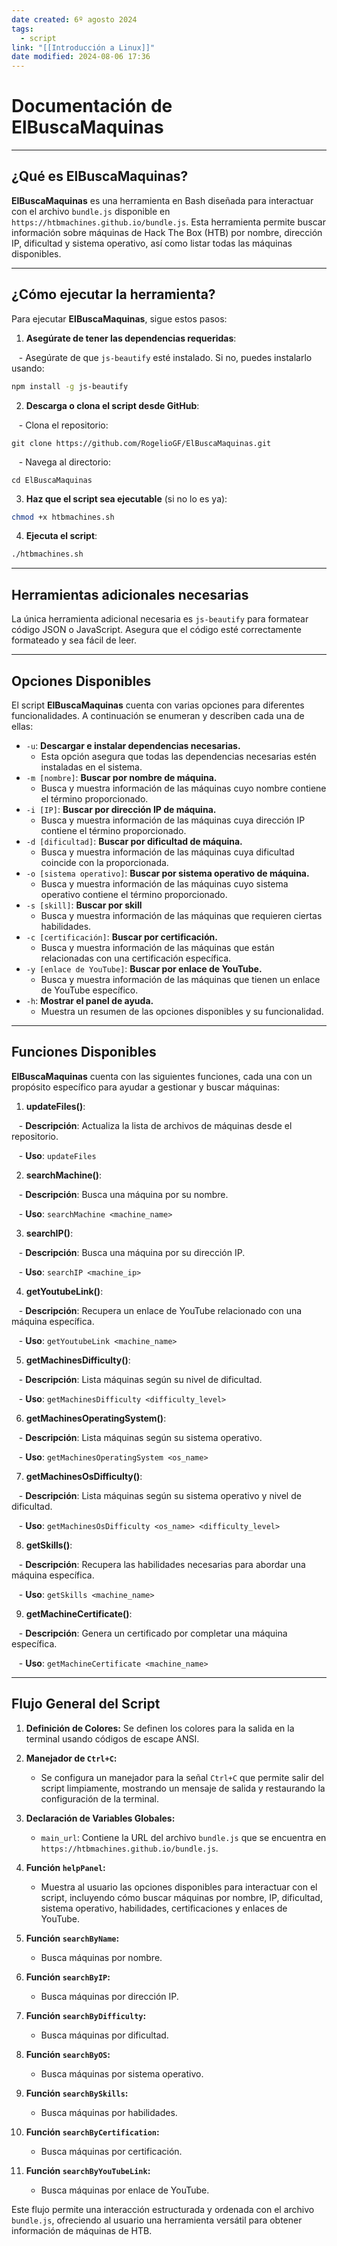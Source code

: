 ```yaml
---
date created: 6º agosto 2024
tags:
  - script
link: "[[Introducción a Linux]]"
date modified: 2024-08-06 17:36
---
```

  

# Documentación de ElBuscaMaquinas


---

  

## ¿Qué es ElBuscaMaquinas?

  

**ElBuscaMaquinas** es una herramienta en Bash diseñada para interactuar con el archivo `bundle.js` disponible en `https://htbmachines.github.io/bundle.js`. Esta herramienta permite buscar información sobre máquinas de Hack The Box (HTB) por nombre, dirección IP, dificultad y sistema operativo, así como listar todas las máquinas disponibles.  



---

  

## ¿Cómo ejecutar la herramienta?

  

Para ejecutar **ElBuscaMaquinas**, sigue estos pasos:

  

1. **Asegúrate de tener las dependencias requeridas**:

   - Asegúrate de que `js-beautify` esté instalado. Si no, puedes instalarlo usando:

```bash
npm install -g js-beautify
```

2. **Descarga o clona el script desde GitHub**:

   - Clona el repositorio:

```shell
git clone https://github.com/RogelioGF/ElBuscaMaquinas.git
```

   - Navega al directorio:

```shell
cd ElBuscaMaquinas
```

3. **Haz que el script sea ejecutable** (si no lo es ya):

```bash
chmod +x htbmachines.sh
```

4. **Ejecuta el script**:

```bash
./htbmachines.sh
```
  

---
  

## Herramientas adicionales necesarias

  

La única herramienta adicional necesaria es `js-beautify` para formatear código JSON o JavaScript. Asegura que el código esté correctamente formateado y sea fácil de leer.

  

---



## Opciones Disponibles

El script **ElBuscaMaquinas** cuenta con varias opciones para diferentes funcionalidades. A continuación se enumeran y describen cada una de ellas:

- `-u`: **Descargar e instalar dependencias necesarias.**
    - Esta opción asegura que todas las dependencias necesarias estén instaladas en el sistema.
- `-m [nombre]`: **Buscar por nombre de máquina.**
    - Busca y muestra información de las máquinas cuyo nombre contiene el término proporcionado.
- `-i [IP]`: **Buscar por dirección IP de máquina.**
    - Busca y muestra información de las máquinas cuya dirección IP contiene el término proporcionado.
- `-d [dificultad]`: **Buscar por dificultad de máquina.**
    - Busca y muestra información de las máquinas cuya dificultad coincide con la proporcionada.
- `-o [sistema operativo]`: **Buscar por sistema operativo de máquina.**
    - Busca y muestra información de las máquinas cuyo sistema operativo contiene el término proporcionado.
- `-s [skill]`: **Buscar por skill**
    - Busca y muestra información de las máquinas que requieren ciertas habilidades.
- `-c [certificación]`: **Buscar por certificación.**
	- Busca y muestra información de las máquinas que están relacionadas con una certificación específica.
- `-y [enlace de YouTube]`: **Buscar por enlace de YouTube.**
	- Busca y muestra información de las máquinas que tienen un enlace de YouTube específico.
- `-h`: **Mostrar el panel de ayuda.**
    - Muestra un resumen de las opciones disponibles y su funcionalidad.  




--- 



## Funciones Disponibles

  

**ElBuscaMaquinas** cuenta con las siguientes funciones, cada una con un propósito específico para ayudar a gestionar y buscar máquinas:

  

1. **updateFiles()**:

   - **Descripción**: Actualiza la lista de archivos de máquinas desde el repositorio.

   - **Uso**: `updateFiles`

  

2. **searchMachine()**:

   - **Descripción**: Busca una máquina por su nombre.

   - **Uso**: `searchMachine <machine_name>`

  

3. **searchIP()**:

   - **Descripción**: Busca una máquina por su dirección IP.

   - **Uso**: `searchIP <machine_ip>`

  

4. **getYoutubeLink()**:

   - **Descripción**: Recupera un enlace de YouTube relacionado con una máquina específica.

   - **Uso**: `getYoutubeLink <machine_name>`

  

5. **getMachinesDifficulty()**:

   - **Descripción**: Lista máquinas según su nivel de dificultad.

   - **Uso**: `getMachinesDifficulty <difficulty_level>`

  

6. **getMachinesOperatingSystem()**:

   - **Descripción**: Lista máquinas según su sistema operativo.

   - **Uso**: `getMachinesOperatingSystem <os_name>`

  

7. **getMachinesOsDifficulty()**:

   - **Descripción**: Lista máquinas según su sistema operativo y nivel de dificultad.

   - **Uso**: `getMachinesOsDifficulty <os_name> <difficulty_level>`

  

8. **getSkills()**:

   - **Descripción**: Recupera las habilidades necesarias para abordar una máquina específica.

   - **Uso**: `getSkills <machine_name>`

  

9. **getMachineCertificate()**:

   - **Descripción**: Genera un certificado por completar una máquina específica.

   - **Uso**: `getMachineCertificate <machine_name>`

  

---

## Flujo General del Script

1. **Definición de Colores:** Se definen los colores para la salida en la terminal usando códigos de escape ANSI.
    
2. **Manejador de `Ctrl+C`:**
    
    - Se configura un manejador para la señal `Ctrl+C` que permite salir del script limpiamente, mostrando un mensaje de salida y restaurando la configuración de la terminal.
3. **Declaración de Variables Globales:**
    
    - `main_url`: Contiene la URL del archivo `bundle.js` que se encuentra en `https://htbmachines.github.io/bundle.js`.
4. **Función `helpPanel`:**
    
    - Muestra al usuario las opciones disponibles para interactuar con el script, incluyendo cómo buscar máquinas por nombre, IP, dificultad, sistema operativo, habilidades, certificaciones y enlaces de YouTube.

5. **Función `searchByName`:**
    
    - Busca máquinas por nombre. 
	
1. **Función `searchByIP`:**
    
    - Busca máquinas por dirección IP.
	
1. **Función `searchByDifficulty`:**
    
    - Busca máquinas por dificultad. 
	
1. **Función `searchByOS`:**
    
    - Busca máquinas por sistema operativo. 
	
1. **Función `searchBySkills`:**
    
    - Busca máquinas por habilidades. 
    
10. **Función `searchByCertification`:**
    
    - Busca máquinas por certificación. 
	
11. **Función `searchByYouTubeLink`:**
    
    - Busca máquinas por enlace de YouTube. 


Este flujo permite una interacción estructurada y ordenada con el archivo `bundle.js`, ofreciendo al usuario una herramienta versátil para obtener información de máquinas de HTB.
